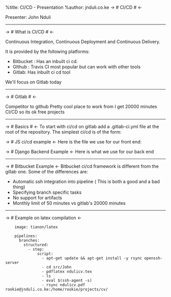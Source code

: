 %title: CI/CD - Presentation %author: jnduli.co.ke 
-> # CI/CD # <-

Presenter: John Nduli

******

-> # What is CI/CD # <-

Continuous Integration, Continuous Deployment and Continuous
Delivery.

It is provided by the following platforms:

+ Bitbucket : Has an inbuilt ci cd.
+ GIthub : Travis CI most popular but can work with other tools
+ Gitlab: Has inbuilt ci cd tool

We'll focus on Gitlab today

******

-> # Gitlab # <-

Competitor to github
Pretty cool place to work from
I get 20000 minutes CI/CD so its ok free projects

******

-> # Basics # <-
To start with ci/cd on gitlab add a .gitlab-ci.yml file at the
root of the repository. The simplest ci/cd is of the form:

<!-- TODO: Example that prints hello world -->

-> # JS ci/cd example <-
Here is the file we use for our front end:

<!-- TODO: include ci/cd file for front end  -->

-> # Django Backend Example <-
Here is what we use for our back end

<!--TODO: include ci/cd for backend  -->

*****

-> # Bitbucket Example <-
Bitbucket ci/cd framework is different from the gillab one. Some
of the differences are:

+ Automatic ssh integration into pipeline ( This is both a good
  and a bad thing)
+ Specifying branch specific tasks
+ No support for artifacts
+ Monthly limit of 50 minutes vs gitlab's 20000 minutes

*****

-> # Example on latex compilation <-

~~~
    image: tianon/latex

    pipelines:
      branches:
        structured:
          - step:
              script:
                - apt-get update && apt-get install -y rsync openssh-server
                - cd src/John
                - pdflatex ndulicv.tex
                - ls
                - eval $(ssh-agent -s)
                - rsync ndulicv.pdf rookie@jnduli.co.ke:/home/rookie/projects/cv/
~~~


